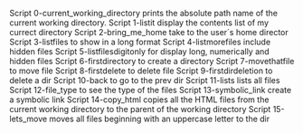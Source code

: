 Script 0-current_working_directory prints the absolute path name of the current working directory.
Script 1-listit display the contents list of my currect directory
Script 2-bring_me_home take to the user´s home director
Script 3-listfiles to show in a long format
Script 4-listmorefiles include hidden files
Script 5-listfilesdigitonly for display long, numerically and hidden files
Script 6-firstdirectory to create a directory
Script 7-movethatfile to move file
Script 8-firstdelete to delete file
Script 9-firstdirdeletion to delete a dir
Script 10-back to go to the prev dir
Script 11-lists lists all files
Script 12-file_type to see the type of the files
Script 13-symbolic_link create a symbolic link
Script 14-copy_html copies all the HTML files from the current working directory to the parent of the working directory
Script 15-lets_move moves all files beginning with an uppercase letter to the dir 

